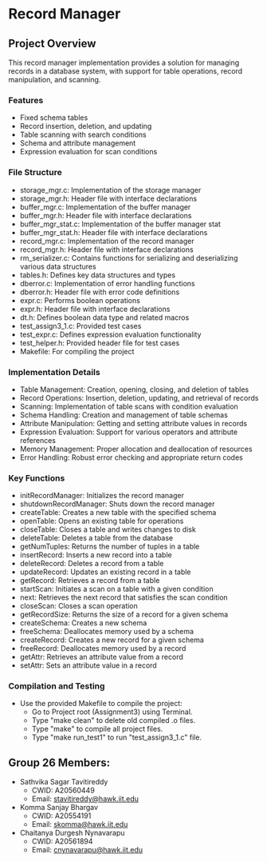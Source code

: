 # Record Manager

## Project Overview
This record manager implementation provides a solution for managing records in a database system, with support for table operations, record manipulation, and scanning.

### Features
* Fixed schema tables
* Record insertion, deletion, and updating
* Table scanning with search conditions
* Schema and attribute management
* Expression evaluation for scan conditions

### File Structure
* storage_mgr.c: Implementation of the storage manager
* storage_mgr.h: Header file with interface declarations
* buffer_mgr.c: Implementation of the buffer manager
* buffer_mgr.h: Header file with interface declarations
* buffer_mgr_stat.c: Implementation of the buffer manager stat
* buffer_mgr_stat.h: Header file with interface declarations
* record_mgr.c: Implementation of the record manager
* record_mgr.h: Header file with interface declarations
* rm_serializer.c: Contains functions for serializing and deserializing various data structures
* tables.h: Defines key data structures and types
* dberror.c: Implementation of error handling functions
* dberror.h: Header file with error code definitions
* expr.c: Performs boolean operations
* expr.h: Header file with interface declarations
* dt.h: Defines boolean data type and related macros
* test_assign3_1.c: Provided test cases
* test_expr.c: Defines expression evaluation functionality
* test_helper.h: Provided header file for test cases
* Makefile: For compiling the project

### Implementation Details
* Table Management: Creation, opening, closing, and deletion of tables
* Record Operations: Insertion, deletion, updating, and retrieval of records
* Scanning: Implementation of table scans with condition evaluation
* Schema Handling: Creation and management of table schemas
* Attribute Manipulation: Getting and setting attribute values in records
* Expression Evaluation: Support for various operators and attribute references
* Memory Management: Proper allocation and deallocation of resources
* Error Handling: Robust error checking and appropriate return codes

### Key Functions
* initRecordManager: Initializes the record manager
* shutdownRecordManager: Shuts down the record manager
* createTable: Creates a new table with the specified schema
* openTable: Opens an existing table for operations
* closeTable: Closes a table and writes changes to disk
* deleteTable: Deletes a table from the database
* getNumTuples: Returns the number of tuples in a table
* insertRecord: Inserts a new record into a table
* deleteRecord: Deletes a record from a table
* updateRecord: Updates an existing record in a table
* getRecord: Retrieves a record from a table
* startScan: Initiates a scan on a table with a given condition
* next: Retrieves the next record that satisfies the scan condition
* closeScan: Closes a scan operation
* getRecordSize: Returns the size of a record for a given schema
* createSchema: Creates a new schema
* freeSchema: Deallocates memory used by a schema
* createRecord: Creates a new record for a given schema
* freeRecord: Deallocates memory used by a record
* getAttr: Retrieves an attribute value from a record
* setAttr: Sets an attribute value in a record

### Compilation and Testing
* Use the provided Makefile to compile the project:
  * Go to Project root (Assignment3) using Terminal.
  * Type "make clean" to delete old compiled .o files.
  * Type "make" to compile all project files.
  * Type "make run_test1" to run "test_assign3_1.c" file.

## Group 26 Members:
   * Sathvika Sagar Tavitireddy
     * CWID:  A20560449
     * Email: stavitireddy@hawk.iit.edu
   * Komma Sanjay Bhargav
     * CWID:  A20554191
     * Email: skomma@hawk.iit.edu
   * Chaitanya Durgesh Nynavarapu
     * CWID: A20561894
     * Email: cnynavarapu@hawk.iit.edu 
